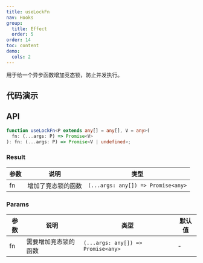 ```yaml
---
title: useLockFn
nav: Hooks
group:
  title: Effect
  order: 5
order: 14
toc: content
demo:
  cols: 2
---
```


用于给一个异步函数增加竞态锁，防止并发执行。

## 代码演示

<code src="./demo/demo1.tsx"></code>

## API

```typescript
function useLockFn<P extends any[] = any[], V = any>(
  fn: (...args: P) => Promise<V>
): fn: (...args: P) => Promise<V | undefined>;
```

### Result

| 参数 | 说明               | 类型                               |
| --- | --- | --- |
| fn   | 增加了竞态锁的函数 | `(...args: any[]) => Promise<any>` |

### Params

| 参数 | 说明                 | 类型                               | 默认值 |
| --- | --- | --- | --- |
| fn   | 需要增加竞态锁的函数 | `(...args: any[]) => Promise<any>` | -      |
